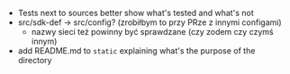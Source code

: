 - Tests next to sources better show what's tested and what's not
- src/sdk-def -> src/config? (zrobiłbym to przy PRze z innymi configami)
  - nazwy sieci też powinny być sprawdzane (czy zodem czy czymś innym)
- add README.md to `static` explaining what's the purpose of the directory
